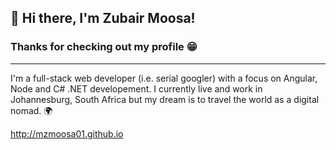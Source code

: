 ## 👋 Hi there, I'm Zubair Moosa! 
### Thanks for checking out my profile 😁
***

I'm a full-stack web developer (i.e. serial googler) with a focus on Angular, Node and C# .NET developement. 
I currently live and work in Johannesburg, South Africa 
but my dream is to travel the world as a digital nomad. 🌍

http://mzmoosa01.github.io
